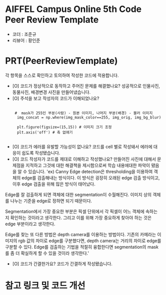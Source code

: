 # AIFFEL Campus Online 5th Code Peer Review Template
- 코더 : 조준규
- 리뷰어 : 황인준


# PRT(PeerReviewTemplate) 
각 항목을 스스로 확인하고 토의하여 작성한 코드에 적용합니다.

- [O] 코드가 정상적으로 동작하고 주어진 문제를 해결했나요?
  성공적으로 인물사진, 동물사진, 배경변경 사진을 만들어냈습니다.
- [O] 주석을 보고 작성자의 코드가 이해되었나요?
  > ```python
       #  mask가 255인 부분(사람) - 원본 이미지, 나머지 부분(배경) - 블러 이미지
        img_concat = np.where(img_mask_color==255, img_orig, img_bg_blur)

        plt.figure(figsize=(15,15)) # 이미지 크기 조정
        plt.axis('off') # 축 없애기
    ```
- [O] 코드가 에러를 유발할 가능성이 없나요?
  코드를 cell 별로 작성돼서 에러에 대응이 쉽도록 작성됐습니다.
- [O] 코드 작성자가 코드를 제대로 이해하고 작성했나요?
  만들어진 사진에 대해서 문제점을 지적하고 그것에 대한 해결책을 제시함으로써 학습 내용에대한 파악이 됐음을 알 수 있습니다.
  'ex) Canny Edge detection은 thresholding을 이용하여 객체의 edge를 검출해내는 방식이다.
이 방식은 굉장히 오래된 edge 검출 방식이고, 이후 edge 검출을 위해 많은 방식이 태어났다.

Edge를 잘 검출하게 되면 객체에 대한 segmentation이 수월해진다.
이미지 상의 객체를 나누는 기준을 edge로 정하면 되기 때문이다.

Segmentation에서 가장 중요한 부분은 픽셀 단위에서 각 픽셀이 어느 객체에 속하는 지 확인하는 것이라고 생각한다.
그리고 이를 위해 가장 중요하게 찾아야 하는 것은 edge 부분이라고 생각한다.

Edge를 찾는 또 다른 방법은 depth camera를 이용하는 방법이다.
기존의 카메라는 이미지의 rgb 값의 차이로 edge를 구분했다면, depth camera는 거리의 차이로 edge를 구분할 수 있다.
Edge를 검출하는 기법을 적절히 융합한다면 segmentation의 mask를 좀 더 확실하게 할 수 있을 것이라 생각한다.'
- [O] 코드가 간결한가요?
  코드가 간결하게 작성됐습니다.



# 참고 링크 및 코드 개선
```python

```
